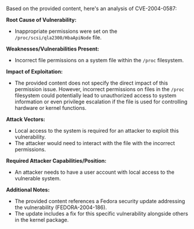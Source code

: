 Based on the provided content, here's an analysis of CVE-2004-0587:

**Root Cause of Vulnerability:**
- Inappropriate permissions were set on the `/proc/scsi/qla2300/HbaApiNode` file.

**Weaknesses/Vulnerabilities Present:**
- Incorrect file permissions on a system file within the `/proc` filesystem.

**Impact of Exploitation:**
- The provided content does not specify the direct impact of this permission issue. However, incorrect permissions on files in the `/proc` filesystem could potentially lead to unauthorized access to system information or even privilege escalation if the file is used for controlling hardware or kernel functions.

**Attack Vectors:**
- Local access to the system is required for an attacker to exploit this vulnerability.
- The attacker would need to interact with the file with the incorrect permissions.

**Required Attacker Capabilities/Position:**
- An attacker needs to have a user account with local access to the vulnerable system.

**Additional Notes:**
- The provided content references a Fedora security update addressing the vulnerability (FEDORA-2004-186).
- The update includes a fix for this specific vulnerability alongside others in the kernel package.
